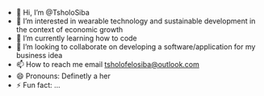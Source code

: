 - 👋 Hi, I’m @TsholoSiba
- 👀 I’m interested in wearable technology and sustainable development in the context of economic growth
- 🌱 I’m currently learning how to code
- 💞️ I’m looking to collaborate on developing a software/application for my business idea
- 📫 How to reach me email tsholofelosiba@outlook.com
- 😄 Pronouns: Definetly a her
- ⚡ Fun fact: ...

<!---
TsholoSiba/TsholoSiba is a ✨ special ✨ repository because its `README.md` (this file) appears on your GitHub profile.
You can click the Preview link to take a look at your changes.
--->

